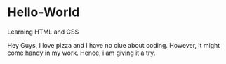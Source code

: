 # Hello-World
Learning HTML and CSS

Hey Guys, I love pizza and I have no clue about coding. However, it might come handy in my work. Hence, i am giving it a try.
